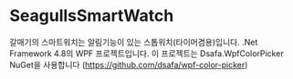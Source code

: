 # SeagullsSmartWatch

갈매기의 스마트워치는 알림기능이 있는 스톱워치(타이머겸용)입니다.
.Net Framework 4.8의 WPF 프로젝트입니다.
이 프로젝트는 Dsafa.WpfColorPicker NuGet을 사용합니다 (https://github.com/dsafa/wpf-color-picker)
